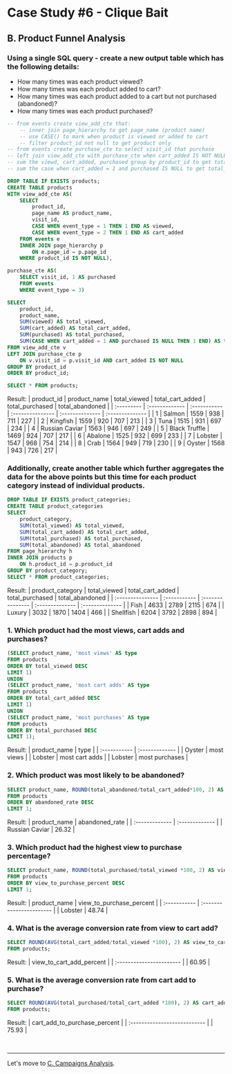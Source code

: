 # Case Study #6 - Clique Bait

## B. Product Funnel Analysis

### Using a single SQL query - create a new output table which has the following details:
* How many times was each product viewed?
* How many times was each product added to cart?
* How many times was each product added to a cart but not purchased (abandoned)?
* How many times was each product purchased?
``` sql
-- from events create view_add_cte that:
    -- inner join page_hierarchy to get page_name (product name)
    -- use CASE() to mark when product is viewed or added to cart
    -- filter product_id not null to get product only
-- from events create purchase_cte to select visit_id that purchase
-- left join view_add_cte with purchase_cte when cart_added IS NOT NULL
-- sum the viewd, cart_added, purchased group by product_id to get total number
-- sum the case when cart_added = 1 and purchased IS NULL to get total_abandoned

DROP TABLE IF EXISTS products;
CREATE TABLE products
WITH view_add_cte AS(
	SELECT
		product_id,
        page_name AS product_name,
		visit_id,
		CASE WHEN event_type = 1 THEN 1 END AS viewed,
		CASE WHEN event_type = 2 THEN 1 END AS cart_added
	FROM events e
	INNER JOIN page_hierarchy p
		ON e.page_id = p.page_id
	WHERE product_id IS NOT NULL),

purchase_cte AS(
	SELECT visit_id, 1 AS purchased
	FROM events
	WHERE event_type = 3)

SELECT 
	product_id,
    product_name,
    SUM(viewed) AS total_viewed,
    SUM(cart_added) AS total_cart_added,
    SUM(purchased) AS total_purchased,
    SUM(CASE WHEN cart_added = 1 AND purchased IS NULL THEN 1 END) AS total_abandoned
FROM view_add_cte v
LEFT JOIN purchase_cte p
	ON v.visit_id = p.visit_id AND cart_added IS NOT NULL
GROUP BY product_id
ORDER BY product_id;

SELECT * FROM products;
```
Result:
| product_id | product_name   | total_viewed | total_cart_added | total_purchased | total_abandoned |
| :--------- | :------------- | :----------- | :--------------- | :-------------- | :-------------- |
| 1          | Salmon         | 1559         | 938              | 711             | 227             |
| 2          | Kingfish       | 1559         | 920              | 707             | 213             |
| 3          | Tuna           | 1515         | 931              | 697             | 234             |
| 4          | Russian Caviar | 1563         | 946              | 697             | 249             |
| 5          | Black Truffle  | 1469         | 924              | 707             | 217             |
| 6          | Abalone        | 1525         | 932              | 699             | 233             |
| 7          | Lobster        | 1547         | 968              | 754             | 214             |
| 8          | Crab           | 1564         | 949              | 719             | 230             |
| 9          | Oyster         | 1568         | 943              | 726             | 217             |

### Additionally, create another table which further aggregates the data for the above points but this time for each product category instead of individual products.
``` sql
DROP TABLE IF EXISTS product_categories;
CREATE TABLE product_categories
SELECT 
	product_category,
    SUM(total_viewed) AS total_viewed,
    SUM(total_cart_added) AS total_cart_added,
    SUM(total_purchased) AS total_purchased,
    SUM(total_abandoned) AS total_abandoned
FROM page_hierarchy h
INNER JOIN products p
	ON h.product_id = p.product_id
GROUP BY product_category;
SELECT * FROM product_categories;
```
Result:
| product_category | total_viewed | total_cart_added | total_purchased | total_abandoned |
| :--------------- | :----------- | :--------------- | :-------------- | :-------------- |
| Fish             | 4633         | 2789             | 2115            | 674             |
| Luxury           | 3032         | 1870             | 1404            | 466             |
| Shellfish        | 6204         | 3792             | 2898            | 894             |

### 1. Which product had the most views, cart adds and purchases?
``` sql
(SELECT product_name, 'most views' AS type
FROM products
ORDER BY total_viewed DESC
LIMIT 1)
UNION
(SELECT product_name, 'most cart adds' AS type
FROM products
ORDER BY total_cart_added DESC
LIMIT 1)
UNION
(SELECT product_name, 'most purchases' AS type
FROM products
ORDER BY total_purchased DESC
LIMIT 1);
```
Result:
| product_name | type           |
| :----------- | :------------- |
| Oyster       | most views     |
| Lobster      | most cart adds |
| Lobster      | most purchases |

### 2. Which product was most likely to be abandoned?
``` sql
SELECT product_name, ROUND(total_abandoned/total_cart_added*100, 2) AS abandoned_rate
FROM products
ORDER BY abandoned_rate DESC
LIMIT 1;
```
Result:
| product_name   | abandoned_rate |
| :------------- | :------------- |
| Russian Caviar | 26.32          |

### 3. Which product had the highest view to purchase percentage?
``` sql
SELECT product_name, ROUND(total_purchased/total_viewed *100, 2) AS view_to_purchase_percent
FROM products
ORDER BY view_to_purchase_percent DESC
LIMIT 1;
```
Result:
| product_name | view_to_purchase_percent |
| :----------- | :----------------------- |
| Lobster      | 48.74                    |

### 4. What is the average conversion rate from view to cart add?
``` sql
SELECT ROUND(AVG(total_cart_added/total_viewed *100), 2) AS view_to_cart_add_percent
FROM products;
```
Result:
| view_to_cart_add_percent |
| :----------------------- |
| 60.95                    |

### 5. What is the average conversion rate from cart add to purchase?
``` sql
SELECT ROUND(AVG(total_purchased/total_cart_added *100), 2) AS cart_add_to_purchase_percent
FROM products;
```
Result:
| cart_add_to_purchase_percent |
| :--------------------------- |
| 75.93                        |


<br>

***
Let's move to [C. Campaigns Analysis](C.%20Campaigns%20Analysis.md).
